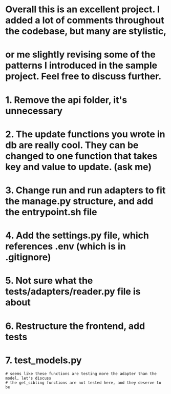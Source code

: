 # Overall this is an excellent project.  I added a lot of comments throughout the codebase, but many are stylistic, 
# or me slightly revising some of the patterns I introduced in the sample project.  Feel free to discuss further.

# 1. Remove the api folder, it's unnecessary
# 2. The update functions you wrote in db are really cool.  They can be changed to one function that takes key and value to update. (ask me)
# 3. Change run and run adapters to fit the manage.py structure, and add the entrypoint.sh file
# 4. Add the settings.py file, which references .env (which is in .gitignore)
# 5. Not sure what the tests/adapters/reader.py file is about
# 6. Restructure the frontend, add tests
# 7. test_models.py
    # seems like these functions are testing more the adapter than the model, let's discuss
    # the get_sibling functions are not tested here, and they deserve to be
